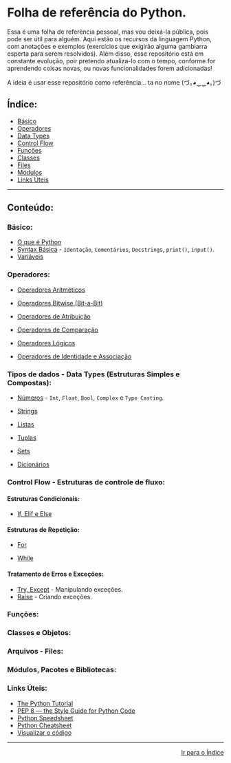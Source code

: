 # Folha de referência do Python.

Essa é uma folha de referência pessoal, mas vou deixá-la pública, pois pode ser útil para alguém. Aqui estão os recursos da linguagem Python, com anotações e exemplos (exercícios que exigirão alguma gambiarra esperta para serem resolvidos). Além disso, esse repositório está em constante evolução, poir pretendo atualiza-lo com o tempo, conforme for aprendendo coisas novas, ou novas funcionalidades forem adicionadas!

A ideia é usar esse repositório como referência... ta no nome (づ｡◕‿‿◕｡)づ

## Índice:

- [Básico](https://github.com/marcoshsq/Python_Reference_sheet#b%C3%A1sico)
- [Operadores](https://github.com/marcoshsq/Python_Reference_sheet#operadores)
- [Data Types](https://github.com/marcoshsq/Python_Reference_sheet#tipos-de-dados---data-types-estruturas-simples-e-compostas)
- [Control Flow](https://github.com/marcoshsq/Python_Reference_sheet#control-flow---estruturas-de-controle-de-fluxo)
- [Funções](https://github.com/marcoshsq/Python_Reference_sheet#fun%C3%A7%C3%B5es)
- [Classes](https://github.com/marcoshsq/Python_Reference_sheet#classes-e-objetos)
- [Files](https://github.com/marcoshsq/Python_Reference_sheet#arquivos---files)
- [Módulos](https://github.com/marcoshsq/Python_Reference_sheet#m%C3%B3dulos-pacotes-e-bibliotecas)
- [Links Úteis]()

---

## Conteúdo:

### Básico:

- [O que é Python]()
- [Syntax Básica]() - ``Identação``, ``Comentários``, ``Docstrings``, ``print()``, ``input()``. 
- [Variáveis]()

### Operadores:

- [Operadores Aritméticos]()

- [Operadores Bitwise (Bit-a-Bit)]()

- [Operadores de Atribuição]()

- [Operadores de Comparação]()

- [Operadores Lógicos]()

- [Operadores de Identidade e Associação]()

### Tipos de dados - Data Types (Estruturas Simples e Compostas):

- [Números]() - ``Int``, ``Float``, ``Bool``, ``Complex`` e ``Type Casting``.

- [Strings]()

- [Listas]()

- [Tuplas]()

- [Sets]()

- [Dicionários]()

### Control Flow - Estruturas de controle de fluxo:

#### Estruturas Condicionais:

- [If, Elif e Else]() 

#### Estruturas de Repetição:

- [For]() 

- [While]()

#### Tratamento de Erros e Exceções:

- [Try, Except]() - Manipulando exceções.
- [Raise]() - Criando exceções.

### Funções:

### Classes e Objetos:

### Arquivos - Files:

### Módulos, Pacotes e Bibliotecas:

### Links Úteis:

- [The Python Tutorial](https://docs.python.org/3/tutorial/index.html)
- [PEP 8 — the Style Guide for Python Code](https://pep8.org/#pep-8-%E2%80%94-the-style-guide-for-python-code)
- [Python Speedsheet](https://speedsheet.io/s/python)
- [Python Cheatsheet](https://www.pythoncheatsheet.org/)
- [Visualizar o código](https://pythontutor.com/visualize.html#mode=edit)

---

<div align="right">
  
[Ir para o Índice](https://github.com/marcoshsq/Python_Reference_sheet#%C3%ADndice)
  
</div>
